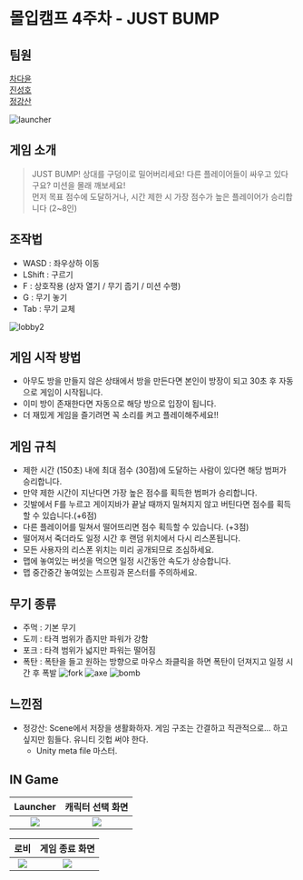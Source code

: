 # 몰입캠프 4주차 - JUST BUMP

## 팀원

[차다윤](https://github.com/dycha0430)  
[진성호](https://github.com/SeonghoJin)  
[정강산](https://github.com/Sanu7D0)

![launcher](https://user-images.githubusercontent.com/68413811/151113328-dec5ed6a-1286-454d-9e5b-134df1d75483.gif)


## 게임 소개
> JUST BUMP! 상대를 구덩이로 밀어버리세요! 다른 플레이어들이 싸우고 있다구요? 미션을 몰래 깨보세요!   
>    먼저 목표 점수에 도달하거나, 시간 제한 시 가장 점수가 높은 플레이어가 승리합니다 (2~8인)

## 조작법

- WASD : 좌우상하 이동
- LShift : 구르기
- F : 상호작용 (상자 열기 / 무기 줍기 / 미션 수행)
- G : 무기 놓기
- Tab : 무기 교체

![lobby2](https://user-images.githubusercontent.com/68413811/151116427-0b75c0c2-893f-4b9b-b37b-3c818399625f.gif)


## 게임 시작 방법

- 아무도 방을 만들지 않은 상태에서 방을 만든다면 본인이 방장이 되고 30초 후 자동으로 게임이 시작됩니다.
- 이미 방이 존재한다면 자동으로 해당 방으로 입장이 됩니다.
- 더 재밌게 게임을 즐기려면 꼭 소리를 켜고 플레이해주세요!!

## 게임 규칙

- 제한 시간 (150초) 내에 최대 점수 (30점)에 도달하는 사람이 있다면 해당 범퍼가 승리합니다.
- 만약 제한 시간이 지난다면 가장 높은 점수를 획득한 범퍼가 승리합니다.
- 깃발에서 F를 누르고 게이지바가 끝날 때까지 밀쳐지지 않고 버틴다면 점수를 획득할 수 있습니다.(+6점)
- 다른 플레이어를 밀쳐서 떨어뜨리면 점수 획득할 수 있습니다. (+3점)
- 떨어져서 죽더라도 일정 시간 후 랜덤 위치에서 다시 리스폰됩니다.
- 모든 사용자의 리스폰 위치는 미리 공개되므로 조심하세요.
- 맵에 놓여있는 버섯을 먹으면 일정 시간동안 속도가 상승합니다.
- 맵 중간중간 놓여있는 스프링과 몬스터를 주의하세요.

## 무기 종류

- 주먹 : 기본 무기
- 도끼 : 타격 범위가 좁지만 파워가 강함
- 포크 : 타격 범위가 넓지만 파워는 떨어짐
- 폭탄 : 폭탄을 들고 원하는 방향으로 마우스 좌클릭을 하면 폭탄이 던져지고 일정 시간 후 폭발
![fork](https://user-images.githubusercontent.com/68413811/151116465-4861a40d-1ebe-41b4-892b-e495aed9b1b7.gif)
![axe](https://user-images.githubusercontent.com/68413811/151116471-5a839b7a-0e10-4297-8af0-2a70be4c78d2.gif)
![bomb](https://user-images.githubusercontent.com/68413811/151116493-c2537ce0-1974-47bd-a5ea-366d89fae452.gif)


## 느낀점
- 정강산: Scene에서 저장을 생활화하자. 게임 구조는 간결하고 직관적으로... 하고 싶지만 힘들다. 유니티 깃헙 써야 한다. 
  -  Unity meta file 마스터.
 
## IN Game


Launcher            |  캐릭터 선택 화면             
:-------------------------:|:-------------------------:
<image src="./images/Launcher.png">  |  <image src="./images/Lobby.png">


 
로비             |  게임 종료 화면             
:-------------------------:|:-------------------------:
<image src="./images/Lobby_Wait_Fight.png">  |  <image src="./images/winner.png">


